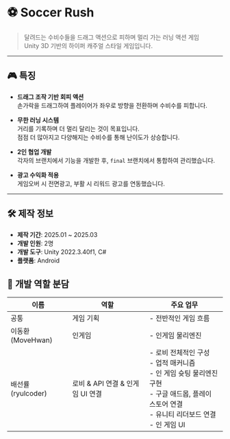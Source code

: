 # ⚽ Soccer Rush

> 달려드는 수비수들을 드래그 액션으로 피하며 멀리 가는 러닝 액션 게임  
> Unity 3D 기반의 하이퍼 캐주얼 스타일 게임입니다.

---

## 🎮 특징

- **드래그 조작 기반 회피 액션**  
  손가락을 드래그하여 플레이어가 좌우로 방향을 전환하며 수비수를 피합니다.

- **무한 러닝 시스템**  
  거리를 기록하며 더 멀리 달리는 것이 목표입니다.  
  점점 더 많아지고 다양해지는 수비수를 통해 난이도가 상승합니다.

- **2인 협업 개발**  
  각자의 브랜치에서 기능을 개발한 후, `final` 브랜치에서 통합하여 관리했습니다.

- **광고 수익화 적용**  
  게임오버 시 전면광고, 부활 시 리워드 광고를 연동했습니다.

---

## 🛠 제작 정보

- **제작 기간**: 2025.01 ~ 2025.03  
- **개발 인원**: 2명  
- **개발 도구**: Unity 2022.3.40f1, C#  
- **플랫폼**: Android  

## 👥 개발 역할 분담

| 이름     | 역할                   | 주요 업무                                                                                                                                   |
|----------|------------------------|--------------------------------------------------------------------------------------------------------------------------------------------|
| 공통   | 게임 기획 | - 전반적인 게임 흐름|
| 이동환(MoveHwan)   | 인게임     | - 인게임 물리엔진  |
| 배선률(ryulcoder)   | 로비  & API 연결  & 인게임 UI 연결| - 로비 전체적인 구성<br>- 업적 매커니즘<br>- 인 게임 슛팅 물리엔진 구현<br>- 구글 애드몹, 플레이 스토어 연결<br>- 유니티 리더보드 연결 <br>- 인 게임 UI|
